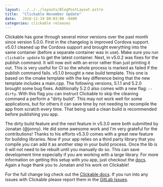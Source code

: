 ```yaml
---
layout: ../../../layouts/BlogPostLayout.astro
title:  "Clickable November Update"
date:   2018-11-19 00:03:00 -0400
categories: clickable releases
---
```


Clickable has gone through several minor versions over the past month since
version 5.0.0. First in the changelog is improved Cordova support. v5.0.1 cleaned
up the Cordova support and brought everything into the same container (before a
separate container was in use). Make sure you run `clickable update` to get the
latest container. Next, in v5.0.2 was fixes for the publish command. It will now
exit with an error rather than just printing it out. This is very useful for CI
so the whole process is marked as failed if the publish command fails. v5.1.0
brought a new build template. This one is based on the cmake template with the
key difference being that the new template includes a main.cpp. The following
versions, 5.1.1 and 5.2.0 brought some bug fixes. Additionally 5.2.0 also comes
with a new flag: `--dirty`. With this flag you can instruct Clickable to skip the
cleaning command a perform a "dirty build". This may not work well for some
applications, but for others it can save time by not needing to recompile the
app from scratch every time. That being said a clean build is recommended before
publishing you app.

The dirty build feature and the next feature in v5.3.0 were both submitted by
Jonatan (@jonny). He did some awesome work and I'm very grateful for the contributions!
Thanks to his efforts v5.3.0 comes with a great new feature for building libraries.
Now if your app relies on a third party library that you compile you can add it
as another step in your build process. Once the lib is it will not need to be
rebuilt until you manually do so. This can save development time especially if
you are working with a large library. For more information on getting this setup
with you app, just checkout the [docs](http://clickable-ut.dev/en/latest/clickable-json.html#clickable-json-libraries).
Again a huge thank you to Jonatan and his work on Clickable!

For the full change log check out the
[Clickable docs](http://clickable-ut.dev/en/latest/changelog.html).
If you run into any issues with Clickable please report them in the
[GitLab Issues](https://gitlab.com/clickable/clickable/issues).
